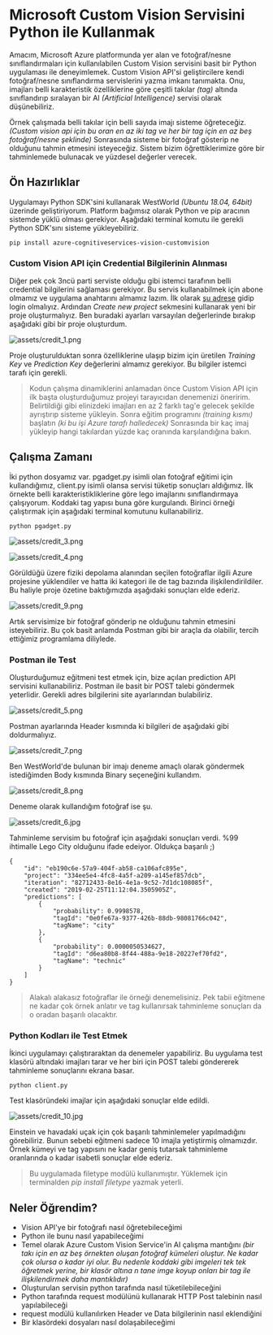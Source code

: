 # Microsoft Custom Vision Servisini Python ile Kullanmak

Amacım, Microsoft Azure platformunda yer alan ve fotoğraf/nesne sınıflandırmaları için kullanılabilen Custom Vision servisini basit bir Python uygulaması ile deneyimlemek. Custom Vision API'si geliştircilere kendi fotoğraf/nesne sınıflandırma servislerini yazma imkanı tanımakta. Onu, imajları belli karakteristik özelliklerine göre çeşitli takılar _(tag)_ altında sınıflandırıp sıralayan bir AI _(Artificial Intelligence)_ servisi olarak düşünebiliriz.

Örnek çalışmada belli takılar için belli sayıda imajı sisteme öğreteceğiz. _(Custom vision api için bu oran en az iki tag ve her bir tag için en az beş fotoğraf/nesne şeklinde)_ Sonrasında sisteme bir fotoğraf gösterip ne olduğunu tahmin etmesini isteyeceğiz. Sistem bizim öğrettiklerimize göre bir tahminlemede bulunacak ve yüzdesel değerler verecek.

## Ön Hazırlıklar

Uygulamayı Python SDK'sini kullanarak WestWorld _(Ubuntu 18.04, 64bit)_ üzerinde geliştiriyorum. Platform bağımsız olarak Python ve pip aracının sistemde yüklü olması gerekiyor. Aşağıdaki terminal komutu ile gerekli Python SDK'sını sisteme yükleyebiliriz.

```
pip install azure-cognitiveservices-vision-customvision
```

### Custom Vision API için Credential Bilgilerinin Alınması

Diğer pek çok 3ncü parti serviste olduğu gibi istemci tarafının belli credential bilgilerini sağlaması gerekiyor. Bu servis kullanabilmek için abone olmamız ve uygulama anahtarını almamız lazım. İlk olarak [şu adrese](https://www.customvision.ai/) gidip login olmalıyız. Ardından _Create new project_ sekmesini kullanarak yeni bir proje oluşturmalıyız. Ben buradaki ayarları varsayılan değerlerinde bırakıp aşağıdaki gibi bir proje oluşturdum.

![assets/credit_1.png](assets/credit_1.png)

Proje oluşturulduktan sonra özelliklerine ulaşıp bizim için üretilen _Training Key_ ve _Prediction Key_ değerlerini almamız gerekiyor. Bu bilgiler istemci tarafı için gerekli.

>Kodun çalışma dinamiklerini anlamadan önce Custom Vision API için ilk başta oluşturduğumuz projeyi tarayıcıdan denemenizi öneririm. Belirtildiği gibi elinizdeki imajları en az 2 farklı tag'e gelecek şekilde ayrıştırıp sisteme yükleyin. Sonra eğitim programını _(training kısmı)_ başlatın _(ki bu işi Azure tarafı halledecek)_ Sonrasında bir kaç imaj yükleyip hangi takılardan yüzde kaç oranında karşılandığına bakın.

## Çalışma Zamanı

İki python dosyamız var. pgadget.py isimli olan fotoğraf eğitimi için kullandığımız, client.py isimli olansa servisi tüketip sonuçları aldığımız. İlk örnekte belli karakteristikliklerine göre lego imajlarını sınıflandırmaya çalışıyorum. Koddaki tag yapısı buna göre kurgulandı. Birinci örneği çalıştırmak için aşağıdaki terminal komutunu kullanabiliriz.

```
python pgadget.py
```

![assets/credit_3.png](assets/credit_3.png)

![assets/credit_4.png](assets/credit_4.png)

Görüldüğü üzere fiziki depolama alanından seçilen fotoğraflar ilgili Azure projesine yüklendiler ve hatta iki kategori ile de tag bazında ilişkilendirildiler. Bu haliyle proje özetine baktığımızda aşağıdaki sonuçları elde ederiz.

![assets/credit_9.png](assets/credit_9.png)

Artık servisimize bir fotoğraf gönderip ne olduğunu tahmin etmesini isteyebiliriz. Bu çok basit anlamda Postman gibi bir araçla da olabilir, tercih ettiğimiz programlama diliylede.

### Postman ile Test

Oluşturduğumuz eğitmeni test etmek için, bize açılan prediction API servisini kullanabiliriz. Postman ile basit bir POST talebi göndermek yeterlidir. Gerekli adres bilgilerini site ayarlarından bulabiliriz.

![assets/credit_5.png](assets/credit_5.png)

Postman ayarlarında Header kısmında ki bilgileri de aşağıdaki gibi doldurmalıyız.

![assets/credit_7.png](assets/credit_7.png)

Ben WestWorld'de bulunan bir imajı deneme amaçlı olarak göndermek istediğimden Body kısmında Binary seçeneğini kullandım.

![assets/credit_8.png](assets/credit_8.png)

Deneme olarak kullandığım fotoğraf ise şu.

![assets/credit_6.jpg](assets/credit_6.jpg)

Tahminleme servisim bu fotoğraf için aşağıdaki sonuçları verdi. %99 ihtimalle Lego City olduğunu ifade edeiyor. Oldukça başarılı ;)

```
{
    "id": "eb190c6e-57a9-404f-ab58-ca106afc895e",
    "project": "334ee5e4-4fc8-4a5f-a209-a145ef857dcb",
    "iteration": "82712433-8e16-4e1a-9c52-7d1dc108085f",
    "created": "2019-02-25T11:12:04.3505905Z",
    "predictions": [
        {
            "probability": 0.9998578,
            "tagId": "0e0fe67a-9377-426b-88db-98081766c042",
            "tagName": "city"
        },
        {
            "probability": 0.0000050534627,
            "tagId": "d6ea80b8-8f44-488a-9e18-20227ef70fd2",
            "tagName": "technic"
        }
    ]
}
```

>Alakalı alakasız fotoğraflar ile örneği denemelisiniz. Pek tabii eğitmene ne kadar çok örnek anlatır ve tag kullanırsak tahminleme sonuçları da o oradan başarılı olacaktır.

### Python Kodları ile Test Etmek

İkinci uygulamayı çalıştıraraktan da denemeler yapabiliriz. Bu uygulama test klasörü altındaki imajları tarar ve her biri için POST talebi göndererek tahminleme sonuçlarını ekrana basar.

```
python client.py
```

Test klasöründeki imajlar için aşağıdaki sonuçlar elde edildi.

![assets/credit_10.jpg](assets/credit_10.jpg)

Einstein ve havadaki uçak için çok başarılı tahminlemeler yapılmadığını görebiliriz. Bunun sebebi eğitmeni sadece 10 imajla yetiştirmiş olmamızdır. Örnek kümeyi ve tag yapısını ne kadar geniş tutarsak tahminleme oranlarında o kadar isabetli sonuçlar elde ederiz.

>Bu uygulamada filetype modülü kullanımıştır. Yüklemek için terminalden _pip install filetype_ yazmak yeterli.

## Neler Öğrendim?

- Vision API'ye bir fotoğrafı nasıl öğretebileceğimi
- Python ile bunu nasıl yapabileceğimi
- Temel olarak Azure Custom Vision Service'in AI çalışma mantığını _(bir takı için en az beş örnekten oluşan fotoğraf kümeleri oluştur. Ne kadar çok olursa o kadar iyi olur. Bu nedenle koddaki gibi imgeleri tek tek öğretmek yerine, bir klasör altına n tane imge koyup onları bir tag ile ilişkilendirmek daha mantıklıdır)_
- Oluşturulan servisin python tarafında nasıl tüketilebileceğini
- Python tarafında request modülünü kullanarak HTTP Post talebinin nasıl yapılabileceği
- request modülü kullanılırken Header ve Data bilgilerinin nasıl eklendiğini
- Bir klasördeki dosyaları nasıl dolaşabileceğimi
